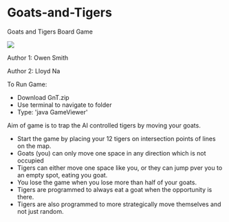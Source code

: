 # Goats-and-Tigers
Goats and Tigers Board Game 

![](demo.gif)

Author 1: Owen Smith

Author 2: Lloyd Na

To Run Game:
- Download GnT.zip
- Use terminal to navigate to folder
- Type: 'java GameViewer'

Aim of game is to trap the AI controlled tigers by moving your goats. 
- Start the game by placing your 12 tigers on intersection points of lines on the map.
- Goats (you) can only move one space in any direction which is not occupied
- Tigers can either move one space like you, or they can jump pver you to an empty spot, eating you goat.
- You lose the game when you lose more than half of your goats.
- Tigers are programmed to always eat a goat when the opportunity is there. 
- Tigers are also programmed to more strategically move themselves and not just random.
